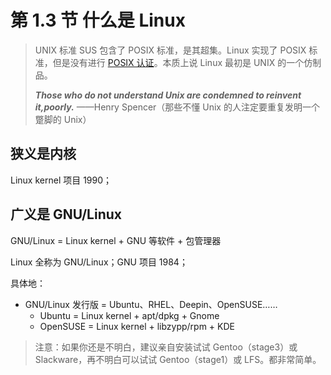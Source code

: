 # 第 1.3 节 什么是 Linux

> UNIX 标准 SUS 包含了 POSIX 标准，是其超集。Linux 实现了 POSIX 标准，但是没有进行 [POSIX 认证](http://get.posixcertified.ieee.org/)。本质上说 Linux 最初是 UNIX 的一个仿制品。
>
> _**Those who do not understand Unix are condemned to reinvent it,poorly.**_ ——Henry Spencer（那些不懂 Unix 的人注定要重复发明一个蹩脚的 Unix）

## 狭义是内核

Linux kernel 项目 1990；

## 广义是 GNU/Linux

GNU/Linux = Linux kernel + GNU 等软件 + 包管理器

Linux 全称为 GNU/Linux；GNU 项目 1984；

具体地：

- GNU/Linux 发行版 = Ubuntu、RHEL、Deepin、OpenSUSE……
  - Ubuntu = Linux kernel + apt/dpkg + Gnome
  - OpenSUSE = Linux kernel + libzypp/rpm + KDE

> 注意：如果你还是不明白，建议亲自安装试试 Gentoo（stage3）或 Slackware，再不明白可以试试 Gentoo（stage1）或 LFS。都非常简单。